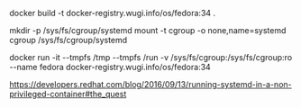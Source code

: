 docker build -t docker-registry.wugi.info/os/fedora:34 .

mkdir -p /sys/fs/cgroup/systemd
mount -t cgroup -o none,name=systemd cgroup /sys/fs/cgroup/systemd

docker run -it --tmpfs /tmp --tmpfs /run -v /sys/fs/cgroup:/sys/fs/cgroup:ro --name fedora docker-registry.wugi.info/os/fedora:34

https://developers.redhat.com/blog/2016/09/13/running-systemd-in-a-non-privileged-container#the_quest
